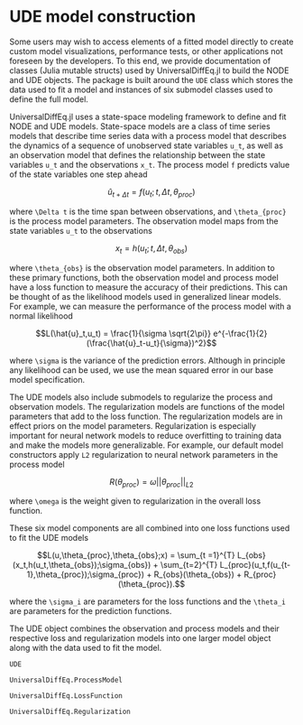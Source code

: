 # UDE model construction 

Some users may wish to access elements of a fitted model directly to create custom model visualizations, performance tests, or other applications not foreseen by the developers. To this end, we provide documentation of classes (Julia mutable structs) used by UniversalDiffEq.jl to build the NODE and UDE objects. The package is built around the `UDE` class which stores the data used to fit a model and instances of six submodel classes used to define the full model. 

UniversalDiffEq.jl uses a state-space modeling framework to define and fit NODE and UDE models. State-space models are a class of time series models that describe time series data with a process model that describes the dynamics of a sequence of unobserved state variables ``u_t``, as well as an observation model that defines the relationship between the state variables ``u_t`` and the observations ``x_t``.  The process model ``f`` predicts value of the state variables one step ahead
```math
\hat{u}_{t+\Delta t } = f(u_t; t, \Delta t, \theta_{proc})
```
where ``\Delta t`` is the time span between observations, and ``\theta_{proc}`` is the process model parameters. The observation model maps from the state variables ``u_t`` to the observations
```math
x_{t} = h(u_t; t, \Delta t, \theta_{obs})
```
where ``\theta_{obs}`` is the observation model parameters. In addition to these primary functions, both the observation model and process model have a loss function to measure the accuracy of their predictions. This can be thought of as the likelihood models used in generalized linear models. For example, we can measure the performance of the process model with a normal likelihood
```math
L(\hat{u}_t,u_t) = \frac{1}{\sigma \sqrt{2\pi}} e^{-\frac{1}{2}(\frac{\hat{u}_t-u_t}{\sigma})^2}
``` 
where ``\sigma`` is the variance of the prediction errors. Although in principle any likelihood can be used, we use the mean squared error in our base model specification. 

The UDE models also include submodels to regularize the process and observation models. The regularization models are functions of the model parameters that add to the loss function. The regularization models are in effect priors on the model parameters. Regularization is especially important for neural network models to reduce overfitting to training data and make the models more generalizable. For example, our default model constructors apply `L2` regularization to neural network parameters in the process model
```math
R(\theta_{proc}) = \omega ||\theta_{proc}||_{L2}
``` 
where ``\omega`` is the weight given to regularization in the overall loss function. 

These six model components are all combined into one loss functions used to fit the UDE models
```math
L(u,\theta_{proc},\theta_{obs};x) = \sum_{t =1}^{T} L_{obs}(x_t,h(u_t,\theta_{obs});\sigma_{obs}) + \sum_{t=2}^{T} L_{proc}(u_t,f(u_{t-1},\theta_{proc});\sigma_{proc}) + R_{obs}(\theta_{obs}) + R_{proc}(\theta_{proc}).
```
where the ``\sigma_i`` are parameters for the loss functions and the ``\theta_i`` are parameters for the prediction functions. 

The UDE object combines the observation and process models and their respective loss and regularization models into one larger model object along with the data used to fit the model.
```@docs; canonical=false
UDE
```

```@docs; canonical=false
UniversalDiffEq.ProcessModel
```

```@docs; canonical=false
UniversalDiffEq.LossFunction
```

```@docs; canonical=false
UniversalDiffEq.Regularization  
```

